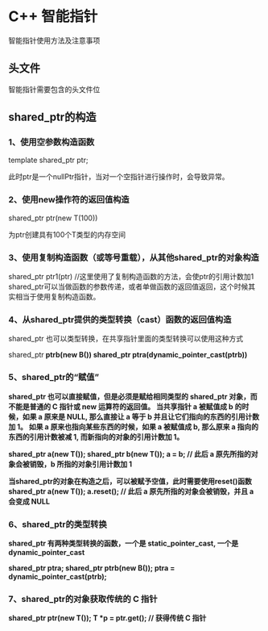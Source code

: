 # C++ 智能指针
智能指针使用方法及注意事项

## 头文件
智能指针需要包含的头文件位 
  
  <memory>
  
## shared_ptr的构造

### 1、使用空参数构造函数

  template<typename T>
  shared_ptr<T> ptr;
  
此时ptr是一个nullPtr指针，当对一个空指针进行操作时，会导致异常。

### 2、使用new操作符的返回值构造

  shared_ptr<T> ptr(new T(100))
  
为ptr创建具有100个T类型的内存空间

### 3、使用复制构造函数（或等号重载），从其他shared_ptr的对象构造

  shared_ptr<T> ptr1(ptr) //这里使用了复制构造函数的方法，会使ptr的引用计数加1
shared_ptr可以当做函数的参数传递，或者单做函数的返回值返回，这个时候其实相当于使用复制构造函数。

### 4、从shared_ptr提供的类型转换（cast）函数的返回值构造

shared_ptr 也可以类型转换，在共享指针里面的类型转换可以使用这种方式

  shared_ptr<B> ptrb(new B())
  shared_ptr<A> ptra(dynamic_pointer_cast<A>(ptrb))
  

### 5、shared_ptr的“赋值”

shared_ptr 也可以直接赋值，但是必须是赋给相同类型的 shared_ptr 对象，而不能是普通的 C 指针或 new 运算符的返回值。
当共享指针 a 被赋值成 b 的时候，如果 a 原来是 NULL, 那么直接让 a 等于 b 并且让它们指向的东西的引用计数加 1。
如果 a 原来也指向某些东西的时候，如果 a 被赋值成 b, 那么原来 a 指向的东西的引用计数被减 1, 而新指向的对象的引用计数加 1。

  shared_ptr<T> a(new T());
  shared_ptr<T> b(new T());
  a = b; // 此后 a 原先所指的对象会被销毁，b 所指的对象引用计数加 1
  
当shared_ptr的对象在构造之后，可以被赋予空值，此时需要使用reset()函数
  shared_ptr<T> a(new T());
  a.reset();  // 此后 a 原先所指的对象会被销毁，并且 a 会变成 NULL
  
### 6、shared_ptr的类型转换

shared_ptr 有两种类型转换的函数，一个是 static_pointer_cast, 一个是 dynamic_pointer_cast

  shared_ptr<A> ptra;
  shared_ptr<B> ptrb(new B());
  ptra = dynamic_pointer_cast<A>(ptrb);

  
### 7、shared_ptr的对象获取传统的 C 指针
  
  shared_ptr<T> ptr(new T());
  T *p = ptr.get(); // 获得传统 C 指针


### 
  
